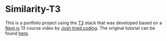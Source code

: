 # Similarity-T3

This is a portfolio project using the [T3](https://create.t3.gg/) stack that was developed based on a [Next.js](https://nextjs.org/) 13 course video by [Josh tried coding](https://www.youtube.com/@joshtriedcoding). The original tutorial can be found [here](https://www.youtube.com/watch?v=4lUkSgvmTYM).
